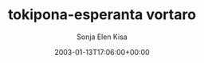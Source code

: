 ---
title: 'tokipona-esperanta vortaro'
posts: 4
hash: 't88'
author: 'Sonja Elen Kisa'
date: 2003-01-13T17:06:00+00:00
sources:
  - http://forums.tokipona.org/viewtopic.php%3Ft=88.html
---